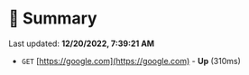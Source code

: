 # 📖 Summary
Last updated: **12/20/2022, 7:39:21 AM**

- `GET` [https://google.com](https://google.com) - **Up** (310ms)
